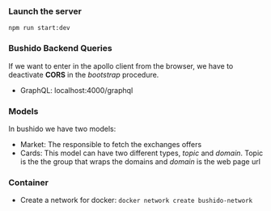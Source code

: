 ### Launch the server
`npm run start:dev`

### Bushido Backend Queries
If we want to enter in the apollo client from the browser, we have to deactivate **CORS** in the *bootstrap* procedure.
- GraphQL: localhost:4000/graphql

### Models
In bushido we have two models:
- Market: The responsible to fetch the exchanges offers
- Cards: This model can have two different types, *topic* and *domain*. Topic is the the group that wraps the domains and *domain* is the web page url

### Container
- Create a network for docker: `docker network create bushido-network`